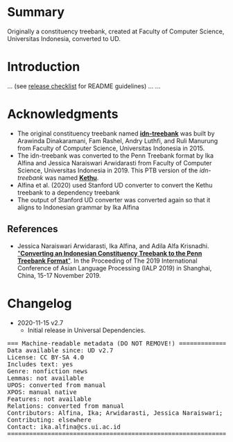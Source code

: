 # Summary

Originally a constituency treebank, created at Faculty of Computer Science, Universitas Indonesia, converted to UD.


# Introduction

... (see [release checklist](http://universaldependencies.org/release_checklist.html#the-readme-file) for README guidelines) ...
...


# Acknowledgments

* The original constituency treebank named [**idn-treebank**](https://github.com/famrashel/idn-treebank) was built by Arawinda Dinakaramani, Fam Rashel, Andry Luthfi, and Ruli Manurung from Faculty of Computer Science, Universitas Indonesia in 2015.
* The idn-treebank was converted to the Penn Treebank format by Ika Alfina and Jessica Naraiswari Arwidarasti from Faculty of Computer Science, Universitas Indonesia in 2019. This PTB version of the _idn-treebank_ was named [**Kethu**](https://github.com/ialfina/kethu).
* Alfina et al. (2020) used Stanford UD converter to convert the Kethu treebank to a dependency treebank
* The output of Stanford UD converter was converted again so that it aligns to Indonesian grammar by Ika Alfina


## References

* Jessica Naraiswari Arwidarasti, Ika Alfina, and Adila Alfa Krisnadhi. ["**Converting an Indonesian Constituency Treebank to the Penn Treebank Format**"](https://ieeexplore.ieee.org/abstract/document/9037723). In the Proceeding of The 2019 International Conference of Asian Language Processing (IALP 2019) in Shanghai, China, 15-17 November 2019. 


# Changelog

* 2020-11-15 v2.7
  * Initial release in Universal Dependencies.


<pre>
=== Machine-readable metadata (DO NOT REMOVE!) ================================
Data available since: UD v2.7
License: CC BY-SA 4.0
Includes text: yes
Genre: nonfiction news
Lemmas: not available
UPOS: converted from manual
XPOS: manual native
Features: not available
Relations: converted from manual
Contributors: Alfina, Ika; Arwidarasti, Jessica Naraiswari;  Dinakaramani, Arawinda; Manurung, Ruli; Rashel, Fam; Luthfi, Andry 
Contributing: elsewhere
Contact: ika.alfina@cs.ui.ac.id
===============================================================================
</pre>
